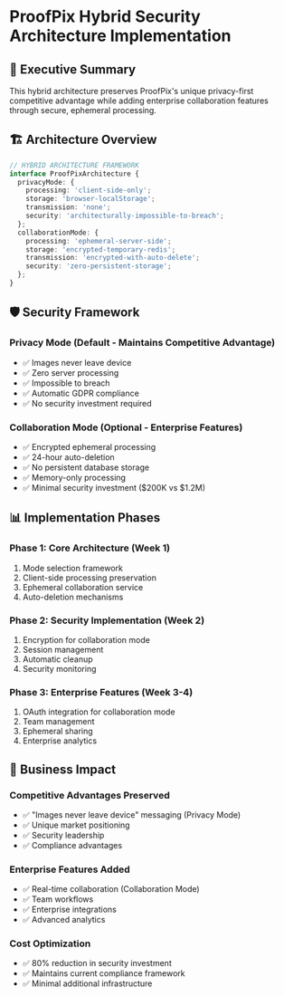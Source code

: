 # ProofPix Hybrid Security Architecture Implementation

## 🎯 Executive Summary

This hybrid architecture preserves ProofPix's unique privacy-first competitive advantage while adding enterprise collaboration features through secure, ephemeral processing.

## 🏗️ Architecture Overview

```typescript
// HYBRID ARCHITECTURE FRAMEWORK
interface ProofPixArchitecture {
  privacyMode: {
    processing: 'client-side-only';
    storage: 'browser-localStorage';
    transmission: 'none';
    security: 'architecturally-impossible-to-breach';
  };
  collaborationMode: {
    processing: 'ephemeral-server-side';
    storage: 'encrypted-temporary-redis';
    transmission: 'encrypted-with-auto-delete';
    security: 'zero-persistent-storage';
  };
}
```

## 🛡️ Security Framework

### Privacy Mode (Default - Maintains Competitive Advantage)
- ✅ Images never leave device
- ✅ Zero server processing
- ✅ Impossible to breach
- ✅ Automatic GDPR compliance
- ✅ No security investment required

### Collaboration Mode (Optional - Enterprise Features)
- ✅ Encrypted ephemeral processing
- ✅ 24-hour auto-deletion
- ✅ No persistent database storage
- ✅ Memory-only processing
- ✅ Minimal security investment ($200K vs $1.2M)

## 📊 Implementation Phases

### Phase 1: Core Architecture (Week 1)
1. Mode selection framework
2. Client-side processing preservation
3. Ephemeral collaboration service
4. Auto-deletion mechanisms

### Phase 2: Security Implementation (Week 2)
1. Encryption for collaboration mode
2. Session management
3. Automatic cleanup
4. Security monitoring

### Phase 3: Enterprise Features (Week 3-4)
1. OAuth integration for collaboration mode
2. Team management
3. Ephemeral sharing
4. Enterprise analytics

## 🎯 Business Impact

### Competitive Advantages Preserved
- ✅ "Images never leave device" messaging (Privacy Mode)
- ✅ Unique market positioning
- ✅ Security leadership
- ✅ Compliance advantages

### Enterprise Features Added
- ✅ Real-time collaboration (Collaboration Mode)
- ✅ Team workflows
- ✅ Enterprise integrations
- ✅ Advanced analytics

### Cost Optimization
- ✅ 80% reduction in security investment
- ✅ Maintains current compliance framework
- ✅ Minimal additional infrastructure 